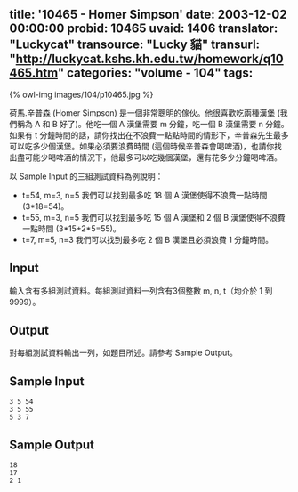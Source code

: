 title: '10465 - Homer Simpson'
date: 2003-12-02 00:00:00
probid: 10465
uvaid: 1406
translator: "Luckycat"
transource: "Lucky 貓"
transurl: "http://luckycat.kshs.kh.edu.tw/homework/q10465.htm"
categories: "volume - 104"
tags:
---

{% owl-img images/104/p10465.jpg %}

荷馬.辛普森 (Homer Simpson) 是一個非常聰明的傢伙。他很喜歡吃兩種漢堡 (我們稱為 A 和 B 好了)。他吃一個 A 漢堡需要 m 分鐘，吃一個 B 漢堡需要 n 分鐘。如果有 t 分鐘時間的話，請你找出在不浪費一點點時間的情形下，辛普森先生最多可以吃多少個漢堡。如果必須要浪費時間 (這個時候辛普森會喝啤酒)，也請你找出盡可能少喝啤酒的情況下，他最多可以吃幾個漢堡，還有花多少分鐘喝啤酒。

以 Sample Input 的三組測試資料為例說明：

- t=54, m=3, n=5 我們可以找到最多吃 18 個 A 漢堡使得不浪費一點時間 (3\*18=54)。
- t=55, m=3, n=5 我們可以找到最多吃 15 個 A 漢堡和 2 個 B 漢堡使得不浪費一點時間 (3\*15+2\*5=55)。
- t=7, m=5, n=3 我們可以找到最多吃 2 個 B 漢堡且必須浪費 1 分鐘時間。

## Input ##

輸入含有多組測試資料。每組測試資料一列含有3個整數 m, n, t（均介於 1 到 9999）。

## Output ##

對每組測試資料輸出一列，如題目所述。請參考 Sample Output。

## Sample Input ##

	3 5 54
	3 5 55
	5 3 7

## Sample Output ##

	18
	17
	2 1